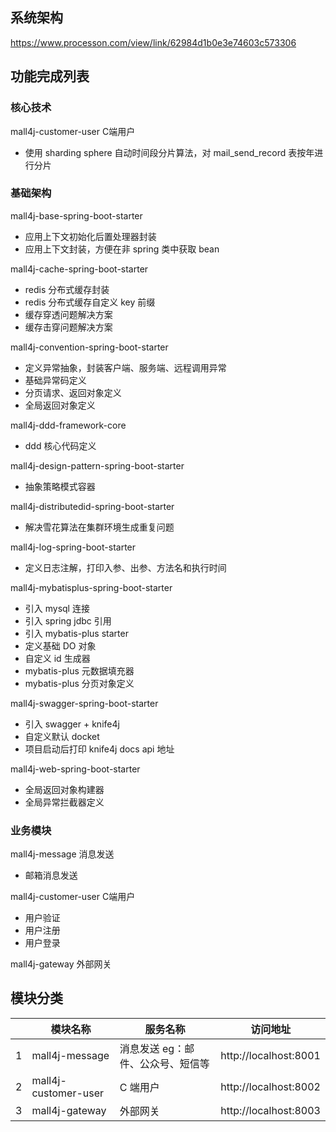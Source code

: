 ## 系统架构

https://www.processon.com/view/link/62984d1b0e3e74603c573306

## 功能完成列表

### 核心技术
mall4j-customer-user C端用户
- 使用 sharding sphere 自动时间段分片算法，对 mail_send_record 表按年进行分片


### 基础架构
mall4j-base-spring-boot-starter
- 应用上下文初始化后置处理器封装
- 应用上下文封装，方便在非 spring 类中获取 bean

mall4j-cache-spring-boot-starter
- redis 分布式缓存封装
- redis 分布式缓存自定义 key 前缀
- 缓存穿透问题解决方案
- 缓存击穿问题解决方案

mall4j-convention-spring-boot-starter
- 定义异常抽象，封装客户端、服务端、远程调用异常
- 基础异常码定义
- 分页请求、返回对象定义
- 全局返回对象定义

mall4j-ddd-framework-core
- ddd 核心代码定义

mall4j-design-pattern-spring-boot-starter
- 抽象策略模式容器

mall4j-distributedid-spring-boot-starter
- 解决雪花算法在集群环境生成重复问题

mall4j-log-spring-boot-starter
- 定义日志注解，打印入参、出参、方法名和执行时间

mall4j-mybatisplus-spring-boot-starter
- 引入 mysql 连接
- 引入 spring jdbc 引用
- 引入 mybatis-plus starter
- 定义基础 DO 对象
- 自定义 id 生成器
- mybatis-plus 元数据填充器
- mybatis-plus 分页对象定义

mall4j-swagger-spring-boot-starter
- 引入 swagger + knife4j
- 自定义默认 docket
- 项目启动后打印 knife4j docs api 地址

mall4j-web-spring-boot-starter
- 全局返回对象构建器
- 全局异常拦截器定义

### 业务模块
mall4j-message 消息发送
- 邮箱消息发送

mall4j-customer-user C端用户
- 用户验证
- 用户注册
- 用户登录

mall4j-gateway 外部网关

## 模块分类

|  | 模块名称 | 服务名称 | 访问地址 |
| --- | --- | --- | --- |
| 1 | mall4j-message | 消息发送 eg：邮件、公众号、短信等 | http://localhost:8001 |
| 2 | mall4j-customer-user | C 端用户 | http://localhost:8002 |
| 3 | mall4j-gateway | 外部网关 | http://localhost:8003 |
